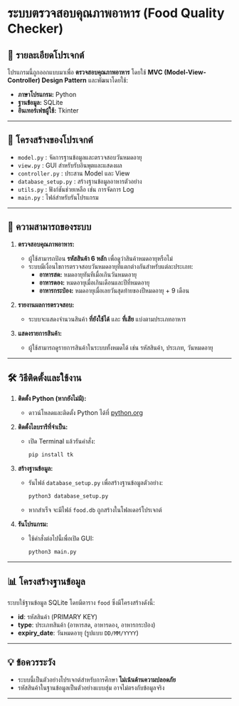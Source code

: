 # **ระบบตรวจสอบคุณภาพอาหาร (Food Quality Checker)**

## **📌 รายละเอียดโปรเจกต์**
โปรแกรมนี้ถูกออกแบบมาเพื่อ **ตรวจสอบคุณภาพอาหาร** โดยใช้ **MVC (Model-View-Controller) Design Pattern** และพัฒนาโดยใช้:
- **ภาษาโปรแกรม:** Python
- **ฐานข้อมูล:** SQLite
- **อินเทอร์เฟซผู้ใช้:** Tkinter

---

## **📂 โครงสร้างของโปรเจกต์**

- `model.py` : จัดการฐานข้อมูลและตรวจสอบวันหมดอายุ
- `view.py` : GUI สำหรับรับอินพุตและแสดงผล
- `controller.py` : ประสาน Model และ View
- `database_setup.py` : สร้างฐานข้อมูลอาหารตัวอย่าง
- `utils.py` : ฟังก์ชันช่วยเหลือ เช่น การจัดการ Log
- `main.py` : ไฟล์สำหรับรันโปรแกรม

---

## **🎯 ความสามารถของระบบ**
1. **ตรวจสอบคุณภาพอาหาร:**
   - ผู้ใช้สามารถป้อน **รหัสสินค้า 6 หลัก** เพื่อดูว่าสินค้าหมดอายุหรือไม่
   - ระบบมีเงื่อนไขการตรวจสอบวันหมดอายุที่แตกต่างกันสำหรับแต่ละประเภท:
     - **อาหารสด:** หมดอายุทันทีเมื่อเกินวันหมดอายุ
     - **อาหารดอง:** หมดอายุเมื่อเกินเดือนและปีที่หมดอายุ
     - **อาหารกระป๋อง:** หมดอายุเมื่อเลยวันสุดท้ายของปีหมดอายุ + 9 เดือน

2. **รายงานผลการตรวจสอบ:**
   - ระบบจะแสดงจำนวนสินค้า **ที่ยังใช้ได้** และ **ที่เสีย** แบ่งตามประเภทอาหาร

3. **แสดงรายการสินค้า:**
   - ผู้ใช้สามารถดูรายการสินค้าในระบบทั้งหมดได้ เช่น รหัสสินค้า, ประเภท, วันหมดอายุ

---

## **🛠 วิธีติดตั้งและใช้งาน**
1. **ติดตั้ง Python (หากยังไม่มี):**
   - ดาวน์โหลดและติดตั้ง Python ได้ที่ [python.org](https://www.python.org/downloads/)

2. **ติดตั้งไลบรารีที่จำเป็น:**
   - เปิด Terminal แล้วรันคำสั่ง:
     ```bash
     pip install tk
     ```

3. **สร้างฐานข้อมูล:**
   - รันไฟล์ `database_setup.py` เพื่อสร้างฐานข้อมูลตัวอย่าง:
     ```bash
     python3 database_setup.py
     ```
   - หากสำเร็จ จะมีไฟล์ `food.db` ถูกสร้างในโฟลเดอร์โปรเจกต์

4. **รันโปรแกรม:**
   - ใช้คำสั่งต่อไปนี้เพื่อเปิด GUI:
     ```bash
     python3 main.py
     ```


---

## **📊 โครงสร้างฐานข้อมูล**
ระบบใช้ฐานข้อมูล SQLite โดยมีตาราง `food` ซึ่งมีโครงสร้างดังนี้:
- **id**: รหัสสินค้า (PRIMARY KEY)
- **type**: ประเภทสินค้า (อาหารสด, อาหารดอง, อาหารกระป๋อง)
- **expiry_date**: วันหมดอายุ (รูปแบบ `DD/MM/YYYY`)

---

## **💡 ข้อควรระวัง**
- ระบบนี้เป็นตัวอย่างโปรเจกต์สำหรับการศึกษา **ไม่เน้นด้านความปลอดภัย**
- รหัสสินค้าในฐานข้อมูลเป็นตัวอย่างแบบสุ่ม อาจไม่ตรงกับข้อมูลจริง

---
